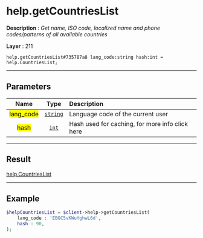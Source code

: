 # help.getCountriesList

**Description** : *Get name, ISO code, localized name and phone codes/patterns of all available countries*

**Layer** : 211

```tl
help.getCountriesList#735787a8 lang_code:string hash:int = help.CountriesList;
```

---

## Parameters

| Name | Type | Description |
| :---: | :---: | :--- |
| <mark>lang_code</mark> | [`string`](type/string) | Language code of the current user |
| <mark>hash</mark> | [`int`](type/int) | Hash used for caching, for more info click here |

---

## Result

[help.CountriesList](type/help.CountriesList)

---

## Example

```php
$helpCountriesList = $client->help->getCountriesList(
	lang_code : 'EBGC5vKWuYghwL6d',
	hash : 90,
);
```